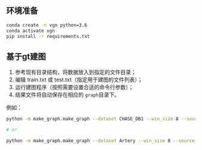 ## 环境准备

```sh
conda create -n vgn python=3.6
conda activate vgn
pip install -r requirements.txt
```


## 基于gt建图

1. 参考现有目录结构，将数据放入到指定的文件目录；
2. 编辑 train.txt 或 test.txt（指定用于建图的文件列表）；
3. 运行建图程序（按照需要设置合适的命令行参数）；
4. 结果文件将自动保存在相应的 ``graph``目录下。

例如：
```sh
python -m make_graph.make_graph --dataset CHASE_DB1 --win_size 8 --source_type gt --use_multiprocessing

# or

python -m make_graph.make_graph --dataset Artery --win_size 8 --source_type gt --use_multiprocessing
```
